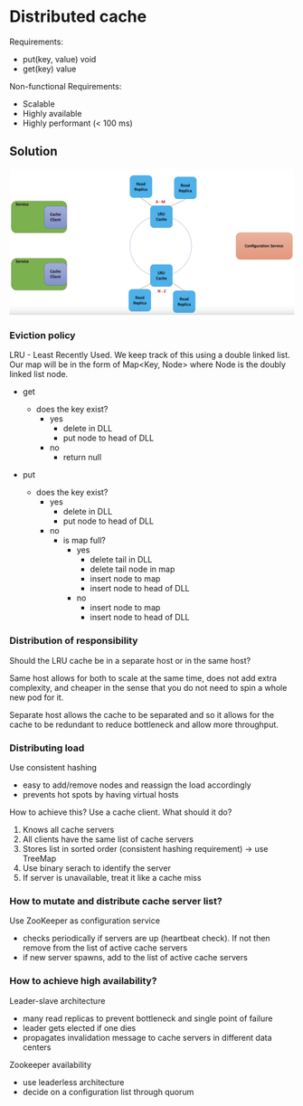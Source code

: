 # Distributed cache

Requirements:

- put(key, value) void
- get(key) value

Non-functional Requirements:

- Scalable
- Highly available
- Highly performant (< 100 ms)

## Solution

![](https://github.com/obedtandadjaja/knowledge-base/blob/master/pictures/Screen%20Shot%202019-12-27%20at%204.05.19%20PM.png?raw=true)

### Eviction policy

LRU - Least Recently Used. We keep track of this using a double linked list. Our map will be in the form of Map<Key, Node> where Node is the doubly linked list node.

- get
  - does the key exist?
    - yes
      - delete in DLL
      - put node to head of DLL
    - no
      - return null
      
- put
  - does the key exist?
    - yes
      - delete in DLL
      - put node to head of DLL
    - no
      - is map full?
        - yes
          - delete tail in DLL
          - delete tail node in map
          - insert node to map
          - insert node to head of DLL
        - no
          - insert node to map
          - insert node to head of DLL

### Distribution of responsibility

Should the LRU cache be in a separate host or in the same host? 

Same host allows for both to scale at the same time, does not add extra complexity, and cheaper in the sense that you do not need to spin a whole new pod for it.

Separate host allows the cache to be separated and so it allows for the cache to be redundant to reduce bottleneck and allow more throughput.

### Distributing load

Use consistent hashing

- easy to add/remove nodes and reassign the load accordingly
- prevents hot spots by having virtual hosts

How to achieve this? Use a cache client. What should it do?

1. Knows all cache servers
2. All clients have the same list of cache servers
3. Stores list in sorted order (consistent hashing requirement) -> use TreeMap
4. Use binary serach to identify the server
5. If server is unavailable, treat it like a cache miss

### How to mutate and distribute cache server list?

Use ZooKeeper as configuration service

- checks periodically if servers are up (heartbeat check). If not then remove from the list of active cache servers
- if new server spawns, add to the list of active cache servers

### How to achieve high availability?

Leader-slave architecture

- many read replicas to prevent bottleneck and single point of failure
- leader gets elected if one dies
- propagates invalidation message to cache servers in different data centers

Zookeeper availability

- use leaderless architecture
- decide on a configuration list through quorum
